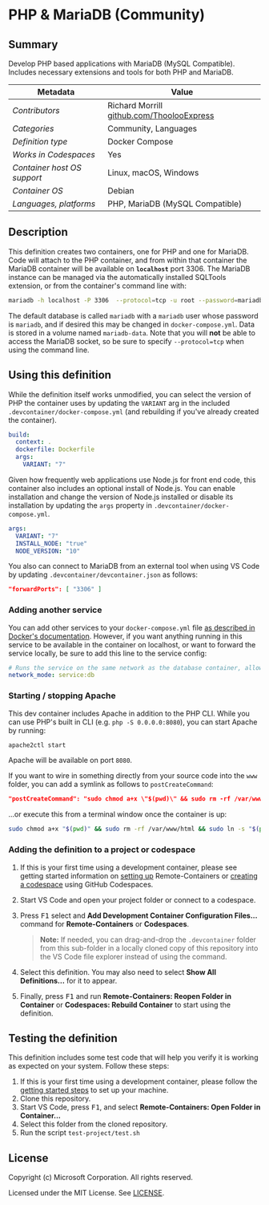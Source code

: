 # PHP & MariaDB (Community)

## Summary

Develop PHP based applications with MariaDB (MySQL Compatible).  Includes necessary extensions and tools for both PHP and MariaDB.

| Metadata | Value |  
|----------|-------|
| *Contributors* | Richard Morrill [github.com/ThoolooExpress](https://github.com/ThoolooExpress) |
| *Categories* | Community, Languages |
| *Definition type* | Docker Compose |
| *Works in Codespaces* | Yes |
| *Container host OS support* | Linux, macOS, Windows |
| *Container OS* | Debian |
| *Languages, platforms* | PHP, MariaDB (MySQL Compatible) |

## Description

This definition creates two containers, one for PHP and one for MariaDB.  Code will attach to the PHP container, and from within that container the MariaDB container will be available on **`localhost`** port 3306. The MariaDB instance can be managed via the automatically installed SQLTools extension, or from the container's command line with:

```bash
mariadb -h localhost -P 3306  --protocol=tcp -u root --password=mariadb -D mariadb
```

The default database is called `mariadb` with a `mariadb` user whose password is `mariadb`, and if desired this may be changed in `docker-compose.yml`. Data is stored in a volume named `mariadb-data`. Note that you will **not** be able to access the MariaDB socket, so be sure to specify `--protocol=tcp` when using the command line.

## Using this definition

While the definition itself works unmodified, you can select the version of PHP the container uses by updating the `VARIANT` arg in the included `.devcontainer/docker-compose.yml` (and rebuilding if you've already created the container).

```yaml
build:
  context: .
  dockerfile: Dockerfile
  args:
    VARIANT: "7"
```

Given how frequently web applications use Node.js for front end code, this container also includes an optional install of Node.js. You can enable installation and change the version of Node.js installed or disable its installation by updating the `args` property in `.devcontainer/docker-compose.yml`.

```yaml
args:
  VARIANT: "7"
  INSTALL_NODE: "true"
  NODE_VERSION: "10"
```

You also can connect to MariaDB from an external tool when using VS Code by updating `.devcontainer/devcontainer.json` as follows:

```json
"forwardPorts": [ "3306" ]
```

### Adding another service

You can add other services to your `docker-compose.yml` file [as described in Docker's documentation](https://docs.docker.com/compose/compose-file/#service-configuration-reference). However, if you want anything running in this service to be available in the container on localhost, or want to forward the service locally, be sure to add this line to the service config:

```yaml
# Runs the service on the same network as the database container, allows "forwardPorts" in devcontainer.json function.
network_mode: service:db
```

### Starting / stopping Apache

This dev container includes Apache in addition to the PHP CLI. While you can use PHP's built in CLI (e.g. `php -S 0.0.0.0:8080`), you can start Apache by running:

```bash
apache2ctl start
```

Apache will be available on port `8080`.

If you want to wire in something directly from your source code into the `www` folder, you can add a symlink as follows to `postCreateCommand`:

```json
"postCreateCommand": "sudo chmod a+x \"$(pwd)\" && sudo rm -rf /var/www/html && sudo ln -s \"$(pwd)\" /var/www/html"
```

...or execute this from a terminal window once the container is up:

```bash
sudo chmod a+x "$(pwd)" && sudo rm -rf /var/www/html && sudo ln -s "$(pwd)" /var/www/html
```

### Adding the definition to a project or codespace

1. If this is your first time using a development container, please see getting started information on [setting up](https://aka.ms/vscode-remote/containers/getting-started) Remote-Containers or [creating a codespace](https://aka.ms/ghcs-open-codespace) using GitHub Codespaces.

2. Start VS Code and open your project folder or connect to a codespace.

3. Press <kbd>F1</kbd> select and **Add Development Container Configuration Files...** command for **Remote-Containers** or **Codespaces**.

   > **Note:** If needed, you can drag-and-drop the `.devcontainer` folder from this sub-folder in a locally cloned copy of this repository into the VS Code file explorer instead of using the command.

4. Select this definition. You may also need to select **Show All Definitions...** for it to appear.

5. Finally, press <kbd>F1</kbd> and run **Remote-Containers: Reopen Folder in Container** or **Codespaces: Rebuild Container** to start using the definition.

## Testing the definition

This definition includes some test code that will help you verify it is working as expected on your system. Follow these steps:

1. If this is your first time using a development container, please follow the [getting started steps](https://aka.ms/vscode-remote/containers/getting-started) to set up your machine.
2. Clone this repository.
3. Start VS Code, press <kbd>F1</kbd>, and select **Remote-Containers: Open Folder in Container...**
4. Select this folder from the cloned repository.
5. Run the script `test-project/test.sh`

## License

Copyright (c) Microsoft Corporation. All rights reserved.

Licensed under the MIT License. See [LICENSE](https://github.com/microsoft/vscode-dev-containers/blob/main/LICENSE).
